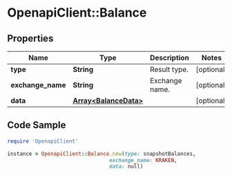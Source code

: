 # OpenapiClient::Balance

## Properties

Name | Type | Description | Notes
------------ | ------------- | ------------- | -------------
**type** | **String** | Result type. | [optional] 
**exchange_name** | **String** | Exchange name. | [optional] 
**data** | [**Array&lt;BalanceData&gt;**](BalanceData.md) |  | [optional] 

## Code Sample

```ruby
require 'OpenapiClient'

instance = OpenapiClient::Balance.new(type: snapshotBalances,
                                 exchange_name: KRAKEN,
                                 data: null)
```


